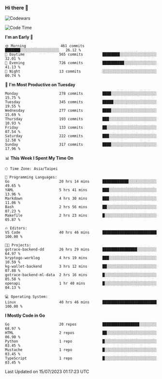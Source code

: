 ### Hi there 👋

![Codewars](https://www.codewars.com/users/omegaatt36/badges/small)

<!--START_SECTION:waka-->
![Code Time](http://img.shields.io/badge/Code%20Time-1%2C292%20hrs%2057%20mins-blue)

**I'm an Early 🐤** 

```text
🌞 Morning                461 commits         ███████░░░░░░░░░░░░░░░░░░   26.12 % 
🌆 Daytime                565 commits         ████████░░░░░░░░░░░░░░░░░   32.01 % 
🌃 Evening                726 commits         ██████████░░░░░░░░░░░░░░░   41.13 % 
🌙 Night                  13 commits          ░░░░░░░░░░░░░░░░░░░░░░░░░   00.74 % 
```
📅 **I'm Most Productive on Tuesday** 

```text
Monday                   278 commits         ████░░░░░░░░░░░░░░░░░░░░░   15.75 % 
Tuesday                  345 commits         █████░░░░░░░░░░░░░░░░░░░░   19.55 % 
Wednesday                277 commits         ████░░░░░░░░░░░░░░░░░░░░░   15.69 % 
Thursday                 193 commits         ███░░░░░░░░░░░░░░░░░░░░░░   10.93 % 
Friday                   133 commits         ██░░░░░░░░░░░░░░░░░░░░░░░   07.54 % 
Saturday                 222 commits         ███░░░░░░░░░░░░░░░░░░░░░░   12.58 % 
Sunday                   317 commits         ████░░░░░░░░░░░░░░░░░░░░░   17.96 % 
```


📊 **This Week I Spent My Time On** 

```text
🕑︎ Time Zone: Asia/Taipei

💬 Programming Languages: 
Go                       20 hrs 14 mins      ████████████░░░░░░░░░░░░░   49.65 % 
YAML                     5 hrs 41 mins       ███░░░░░░░░░░░░░░░░░░░░░░   13.96 % 
Markdown                 4 hrs 30 mins       ███░░░░░░░░░░░░░░░░░░░░░░   11.06 % 
Bash                     2 hrs 56 mins       ██░░░░░░░░░░░░░░░░░░░░░░░   07.23 % 
Makefile                 2 hrs 23 mins       █░░░░░░░░░░░░░░░░░░░░░░░░   05.87 % 

🔥 Editors: 
VS Code                  40 hrs 46 mins      █████████████████████████   100.00 % 

🐱‍💻 Projects: 
gotrace-backend-dd       26 hrs 29 mins      ████████████████░░░░░░░░░   64.97 % 
kryptogo-worklog         4 hrs 19 mins       ███░░░░░░░░░░░░░░░░░░░░░░   10.59 % 
kg-wallet-backend        3 hrs 12 mins       ██░░░░░░░░░░░░░░░░░░░░░░░   07.88 % 
gotrace-backend-ml-data  2 hrs 16 mins       █░░░░░░░░░░░░░░░░░░░░░░░░   05.58 % 
openapi                  1 hr 40 mins        █░░░░░░░░░░░░░░░░░░░░░░░░   04.13 % 

💻 Operating System: 
Linux                    40 hrs 46 mins      █████████████████████████   100.00 % 
```

**I Mostly Code in Go** 

```text
Go                       20 repos            █████████████████░░░░░░░░   68.97 % 
HTML                     2 repos             ██░░░░░░░░░░░░░░░░░░░░░░░   06.90 % 
Python                   1 repo              █░░░░░░░░░░░░░░░░░░░░░░░░   03.45 % 
Mustache                 1 repo              █░░░░░░░░░░░░░░░░░░░░░░░░   03.45 % 
TypeScript               1 repo              █░░░░░░░░░░░░░░░░░░░░░░░░   03.45 % 
```




 Last Updated on 15/07/2023 01:17:23 UTC
<!--END_SECTION:waka-->

<!--
**omegaatt36/omegaatt36** is a ✨ _special_ ✨ repository because its `README.md` (this file) appears on your GitHub profile.

Here are some ideas to get you started:

- 🔭 I’m currently working on ...
- 🌱 I’m currently learning ...
- 👯 I’m looking to collaborate on ...
- 🤔 I’m looking for help with ...
- 💬 Ask me about ...
- 📫 How to reach me: ...
- 😄 Pronouns: ...
- ⚡ Fun fact: ...
-->
